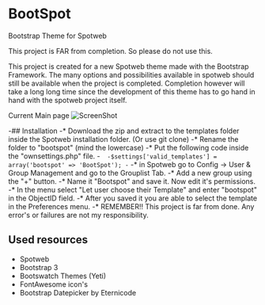 BootSpot
========

Bootstrap Theme for Spotweb

This project is FAR from completion. So please do not use this.

This project is created for a new Spotweb theme made with the Bootstrap Framework.
The many options and possibilities available in spotweb should still be available when the project is completed.
Completion however will take a long long time since the development of this theme has to go hand in hand with the spotweb project itself.
 
Current Main page
![ScreenShot](http://gebruiknet.hopseflop.nl/image_library/Bootspot1.png)

-## Installation
-* Download the zip and extract to the templates folder inside the Spotweb installation folder. (Or use git clone)
-* Rename the folder to "bootspot" (mind the lowercase)
-* Put the following code inside the "ownsettings.php" file.
-``` 
-$settings['valid_templates'] = array('bootspot' => 'BootSpot');
-```
-* in Spotweb go to Config -> User & Group Management and go to the Grouplist Tab.
-* Add a new group using the "+" button.
-* Name it "Bootspot" and save it. Now edit it's permissions.
-* In the menu select "Let user choose their Template" and enter "bootspot" in the ObjectID field.
-* After you saved it you are able to select the template in the Preferences menu.
-* REMEMBER!! This project is far from done. Any error's or failures are not my responsibility.

## Used resources
* Spotweb
* Bootstrap 3
* Bootswatch Themes (Yeti)
* FontAwesome icon's
* Bootstrap Datepicker by Eternicode
